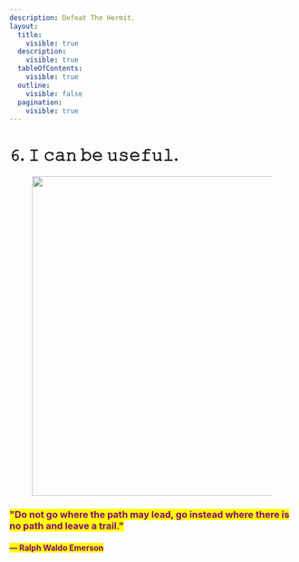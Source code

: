 ```yaml
---
description: Defeat The Hermit.
layout:
  title:
    visible: true
  description:
    visible: true
  tableOfContents:
    visible: true
  outline:
    visible: false
  pagination:
    visible: true
---
```


# 𝟼. 𝙸 𝚌𝚊𝚗 𝚋𝚎 𝚞𝚜𝚎𝚏𝚞𝚕.

<figure><img src="../../../../../../.gitbook/assets/pexels-btgl-♡-11409381.jpg" alt="" width="563"><figcaption></figcaption></figure>

### <mark style="color:purple;">"Do not go where the path may lead, go instead where there is no path and leave a trail."</mark>&#x20;

#### <mark style="color:purple;">― Ralph Waldo Emerson</mark>
